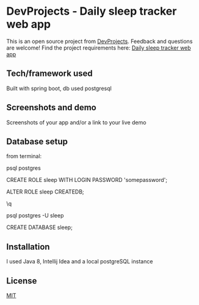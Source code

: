 # DevProjects - Daily sleep tracker web app

This is an open source project from [DevProjects](http://www.codementor.io/projects). Feedback and questions are welcome!
Find the project requirements here: [Daily sleep tracker web app](https://www.codementor.io/projects/web/daily-sleep-tracker-web-app-byi4kpk5rt)

## Tech/framework used
Built with spring boot, db used postgresql

## Screenshots and demo
Screenshots of your app and/or a link to your live demo

## Database setup

from terminal:

psql postgres

CREATE ROLE sleep WITH LOGIN PASSWORD 'somepassword';

ALTER ROLE sleep CREATEDB; 

\q

psql postgres -U sleep

CREATE DATABASE sleep;


## Installation
I used Java 8, Intellij Idea and a local postgreSQL instance

## License
[MIT](https://choosealicense.com/licenses/mit/)


